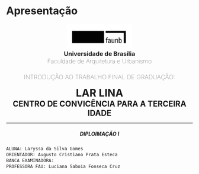 # Apresentação

<div align="justify" class="body-text">

  <div style="display:flex; flex-direction:column; align-items:center;">
    <img style="width: 35%" align="center" src='assets/images/fau.png'/>
    <h3 align="center" style="margin: 0;">Universidade de Brasília</h3>
    <h3 align="center" style="font-weight: 100; margin: 0;">Faculdade de Arquitetura e Urbanismo</h3>
  </div>

  <div>
    <h3 align="center" style="font-weight: 100;">INTRODUÇÃO AO TRABALHO FINAL DE GRADUAÇÃO:</h3>
    <h1 align="center" style="margin: 0;">LAR LINA</h1>
    <h2 align="center" style="margin: 0;">CENTRO DE CONVICÊNCIA PARA A TERCEIRA IDADE</h2>
  </div>

----

##### <center> DIPLOIMAÇÃO I

  <div class="body-bottom">

    ALUNA: Laryssa da Silva Gomes
    ORIENTADOR: Augusto Cristiano Prata Esteca
    BANCA EXAMINADORA:
    PROFESSORA FAU: Luciana Saboia Fonseca Cruz

  </div>

</div>
